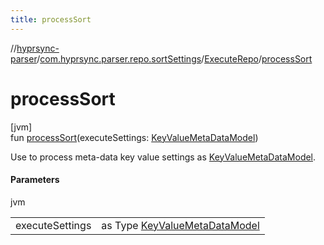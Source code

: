 ```yaml
---
title: processSort
---
```

//[hyprsync-parser](../../../index.html)/[com.hyprsync.parser.repo.sortSettings](../index.html)/[ExecuteRepo](index.html)/[processSort](process-sort.html)



# processSort



[jvm]\
fun [processSort](process-sort.html)(executeSettings: [KeyValueMetaDataModel](../../com.hyprsync.parser.models/-key-value-meta-data-model/index.html))



Use to process meta-data key value settings as [KeyValueMetaDataModel](../../com.hyprsync.parser.models/-key-value-meta-data-model/index.html).



#### Parameters


jvm

| | |
|---|---|
| executeSettings | as Type [KeyValueMetaDataModel](../../com.hyprsync.parser.models/-key-value-meta-data-model/index.html) |




